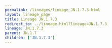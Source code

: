 ```yaml
---
permalink: /lineages/lineage_JN.1.7.3.html
layout: lineage_page
title: Lineage JN.1.7.3
redirect_to: ../lineage.html?lineage=JN.1.7.3
lineage: JN.1.7.3
parent: JN.1.7
children: ['JN.1.7.3']
---
```

